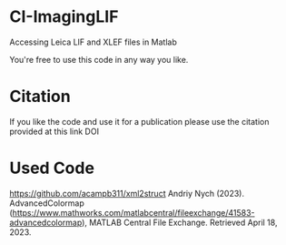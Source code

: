 # CI-ImagingLIF
Accessing Leica LIF and XLEF files in Matlab



You're free to use this code in any way you like.

# Citation
If you like the code and use it for a publication please use the citation provided at this link DOI

# Used Code
https://github.com/acampb311/xml2struct
Andriy Nych (2023). AdvancedColormap (https://www.mathworks.com/matlabcentral/fileexchange/41583-advancedcolormap), MATLAB Central File Exchange. Retrieved April 18, 2023.





